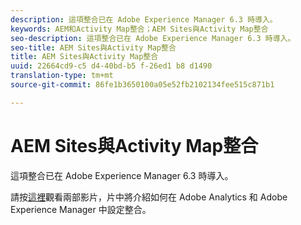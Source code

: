```yaml
---
description: 這項整合已在 Adobe Experience Manager 6.3 時導入。
keywords: AEM和Activity Map整合；AEM Sites與Activity Map整合
seo-description: 這項整合已在 Adobe Experience Manager 6.3 時導入。
seo-title: AEM Sites與Activity Map整合
title: AEM Sites與Activity Map整合
uuid: 22664cd9-c5 d4-40bd-b5 f-26ed1 b8 d1490
translation-type: tm+mt
source-git-commit: 86fe1b3650100a05e52fb2102134fee515c871b1

---
```



# AEM Sites與Activity Map整合

這項整合已在 Adobe Experience Manager 6.3 時導入。

請按[這裡](https://helpx.adobe.com/experience-manager/kt/sites/using/activity-map-feature-video-setup.html)觀看兩部影片，片中將介紹如何在 Adobe Analytics 和 Adobe Experience Manager 中設定整合。

